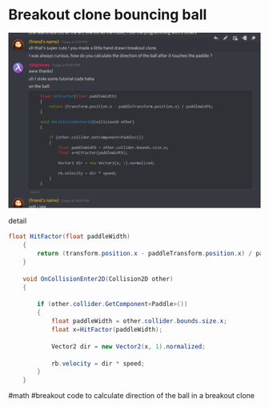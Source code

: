 # Breakout clone bouncing ball

![](2021-11-06-22-04-48.png)

detail 
```csharp
float HitFactor(float paddleWidth)
    {
        return (transform.position.x - paddleTransform.position.x) / paddleWidth;
    }

    void OnCollisionEnter2D(Collision2D other)
    {
        
        if (other.collider.GetComponent<Paddle>())
        {
            float paddleWidth = other.collider.bounds.size.x;
            float x=HitFactor(paddleWidth);
    
            Vector2 dir = new Vector2(x, 1).normalized;
    
            rb.velocity = dir * speed;
        }
    }
```

#math #breakout code to calculate direction of the ball in a breakout clone